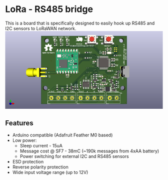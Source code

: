 # LoRa - RS485 bridge

This is a board that is specifically designed to easily hook up RS485 and I2C sensors to LoRaWAN network.
![](lora-rs485-bridge.png)

## Features

* Arduino compatible (Adafruit Feather M0 based)
* Low power:
  * Sleep current - 15uA
  * Message cost @ SF7 - 38mC (~190k messages from 4xAA battery)
  * Power switching for external I2C and RS485 sensors
* ESD protection
* Reverse polarity protection
* Wide input voltage range (up to 12V)
